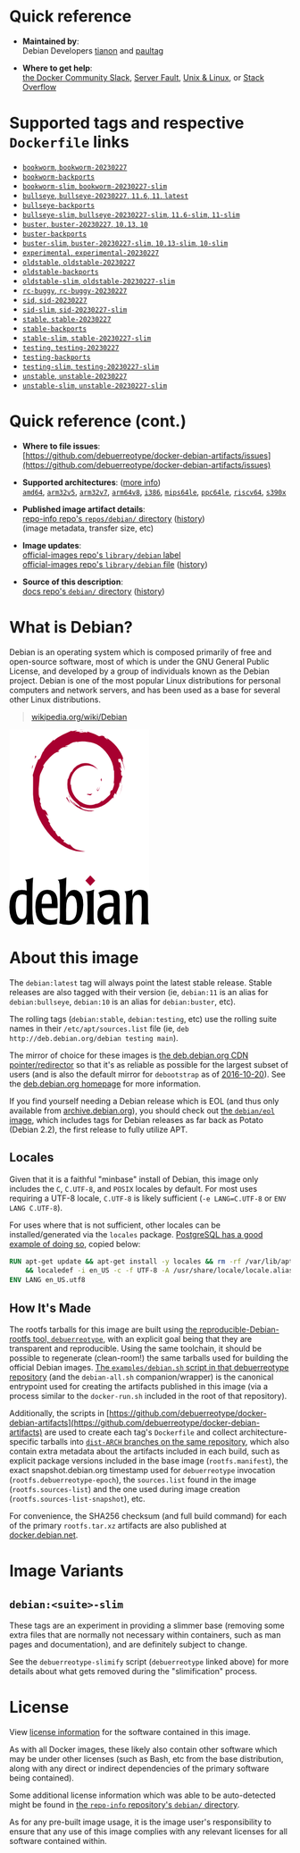 <!--

********************************************************************************

WARNING:

    DO NOT EDIT "debian/README.md"

    IT IS AUTO-GENERATED

    (from the other files in "debian/" combined with a set of templates)

********************************************************************************

-->

# Quick reference

-	**Maintained by**:  
	Debian Developers [tianon](https://qa.debian.org/developer.php?login=tianon) and [paultag](https://qa.debian.org/developer.php?login=paultag)

-	**Where to get help**:  
	[the Docker Community Slack](https://dockr.ly/comm-slack), [Server Fault](https://serverfault.com/help/on-topic), [Unix & Linux](https://unix.stackexchange.com/help/on-topic), or [Stack Overflow](https://stackoverflow.com/help/on-topic)

# Supported tags and respective `Dockerfile` links

-	[`bookworm`, `bookworm-20230227`](https://github.com/debuerreotype/docker-debian-artifacts/blob/fe5738569aad49a97cf73183a8a6b2732fe57840/bookworm/Dockerfile)
-	[`bookworm-backports`](https://github.com/debuerreotype/docker-debian-artifacts/blob/fe5738569aad49a97cf73183a8a6b2732fe57840/bookworm/backports/Dockerfile)
-	[`bookworm-slim`, `bookworm-20230227-slim`](https://github.com/debuerreotype/docker-debian-artifacts/blob/fe5738569aad49a97cf73183a8a6b2732fe57840/bookworm/slim/Dockerfile)
-	[`bullseye`, `bullseye-20230227`, `11.6`, `11`, `latest`](https://github.com/debuerreotype/docker-debian-artifacts/blob/fe5738569aad49a97cf73183a8a6b2732fe57840/bullseye/Dockerfile)
-	[`bullseye-backports`](https://github.com/debuerreotype/docker-debian-artifacts/blob/fe5738569aad49a97cf73183a8a6b2732fe57840/bullseye/backports/Dockerfile)
-	[`bullseye-slim`, `bullseye-20230227-slim`, `11.6-slim`, `11-slim`](https://github.com/debuerreotype/docker-debian-artifacts/blob/fe5738569aad49a97cf73183a8a6b2732fe57840/bullseye/slim/Dockerfile)
-	[`buster`, `buster-20230227`, `10.13`, `10`](https://github.com/debuerreotype/docker-debian-artifacts/blob/fe5738569aad49a97cf73183a8a6b2732fe57840/buster/Dockerfile)
-	[`buster-backports`](https://github.com/debuerreotype/docker-debian-artifacts/blob/fe5738569aad49a97cf73183a8a6b2732fe57840/buster/backports/Dockerfile)
-	[`buster-slim`, `buster-20230227-slim`, `10.13-slim`, `10-slim`](https://github.com/debuerreotype/docker-debian-artifacts/blob/fe5738569aad49a97cf73183a8a6b2732fe57840/buster/slim/Dockerfile)
-	[`experimental`, `experimental-20230227`](https://github.com/debuerreotype/docker-debian-artifacts/blob/fe5738569aad49a97cf73183a8a6b2732fe57840/experimental/Dockerfile)
-	[`oldstable`, `oldstable-20230227`](https://github.com/debuerreotype/docker-debian-artifacts/blob/fe5738569aad49a97cf73183a8a6b2732fe57840/oldstable/Dockerfile)
-	[`oldstable-backports`](https://github.com/debuerreotype/docker-debian-artifacts/blob/fe5738569aad49a97cf73183a8a6b2732fe57840/oldstable/backports/Dockerfile)
-	[`oldstable-slim`, `oldstable-20230227-slim`](https://github.com/debuerreotype/docker-debian-artifacts/blob/fe5738569aad49a97cf73183a8a6b2732fe57840/oldstable/slim/Dockerfile)
-	[`rc-buggy`, `rc-buggy-20230227`](https://github.com/debuerreotype/docker-debian-artifacts/blob/fe5738569aad49a97cf73183a8a6b2732fe57840/rc-buggy/Dockerfile)
-	[`sid`, `sid-20230227`](https://github.com/debuerreotype/docker-debian-artifacts/blob/fe5738569aad49a97cf73183a8a6b2732fe57840/sid/Dockerfile)
-	[`sid-slim`, `sid-20230227-slim`](https://github.com/debuerreotype/docker-debian-artifacts/blob/fe5738569aad49a97cf73183a8a6b2732fe57840/sid/slim/Dockerfile)
-	[`stable`, `stable-20230227`](https://github.com/debuerreotype/docker-debian-artifacts/blob/fe5738569aad49a97cf73183a8a6b2732fe57840/stable/Dockerfile)
-	[`stable-backports`](https://github.com/debuerreotype/docker-debian-artifacts/blob/fe5738569aad49a97cf73183a8a6b2732fe57840/stable/backports/Dockerfile)
-	[`stable-slim`, `stable-20230227-slim`](https://github.com/debuerreotype/docker-debian-artifacts/blob/fe5738569aad49a97cf73183a8a6b2732fe57840/stable/slim/Dockerfile)
-	[`testing`, `testing-20230227`](https://github.com/debuerreotype/docker-debian-artifacts/blob/fe5738569aad49a97cf73183a8a6b2732fe57840/testing/Dockerfile)
-	[`testing-backports`](https://github.com/debuerreotype/docker-debian-artifacts/blob/fe5738569aad49a97cf73183a8a6b2732fe57840/testing/backports/Dockerfile)
-	[`testing-slim`, `testing-20230227-slim`](https://github.com/debuerreotype/docker-debian-artifacts/blob/fe5738569aad49a97cf73183a8a6b2732fe57840/testing/slim/Dockerfile)
-	[`unstable`, `unstable-20230227`](https://github.com/debuerreotype/docker-debian-artifacts/blob/fe5738569aad49a97cf73183a8a6b2732fe57840/unstable/Dockerfile)
-	[`unstable-slim`, `unstable-20230227-slim`](https://github.com/debuerreotype/docker-debian-artifacts/blob/fe5738569aad49a97cf73183a8a6b2732fe57840/unstable/slim/Dockerfile)

# Quick reference (cont.)

-	**Where to file issues**:  
	[https://github.com/debuerreotype/docker-debian-artifacts/issues](https://github.com/debuerreotype/docker-debian-artifacts/issues)

-	**Supported architectures**: ([more info](https://github.com/docker-library/official-images#architectures-other-than-amd64))  
	[`amd64`](https://hub.docker.com/r/amd64/debian/), [`arm32v5`](https://hub.docker.com/r/arm32v5/debian/), [`arm32v7`](https://hub.docker.com/r/arm32v7/debian/), [`arm64v8`](https://hub.docker.com/r/arm64v8/debian/), [`i386`](https://hub.docker.com/r/i386/debian/), [`mips64le`](https://hub.docker.com/r/mips64le/debian/), [`ppc64le`](https://hub.docker.com/r/ppc64le/debian/), [`riscv64`](https://hub.docker.com/r/riscv64/debian/), [`s390x`](https://hub.docker.com/r/s390x/debian/)

-	**Published image artifact details**:  
	[repo-info repo's `repos/debian/` directory](https://github.com/docker-library/repo-info/blob/master/repos/debian) ([history](https://github.com/docker-library/repo-info/commits/master/repos/debian))  
	(image metadata, transfer size, etc)

-	**Image updates**:  
	[official-images repo's `library/debian` label](https://github.com/docker-library/official-images/issues?q=label%3Alibrary%2Fdebian)  
	[official-images repo's `library/debian` file](https://github.com/docker-library/official-images/blob/master/library/debian) ([history](https://github.com/docker-library/official-images/commits/master/library/debian))

-	**Source of this description**:  
	[docs repo's `debian/` directory](https://github.com/docker-library/docs/tree/master/debian) ([history](https://github.com/docker-library/docs/commits/master/debian))

# What is Debian?

Debian is an operating system which is composed primarily of free and open-source software, most of which is under the GNU General Public License, and developed by a group of individuals known as the Debian project. Debian is one of the most popular Linux distributions for personal computers and network servers, and has been used as a base for several other Linux distributions.

> [wikipedia.org/wiki/Debian](https://en.wikipedia.org/wiki/Debian)

![logo](https://raw.githubusercontent.com/docker-library/docs/b449be7df57e9ed9086bb5821bfb5d6cdc5d67a4/debian/logo.png)

# About this image

The `debian:latest` tag will always point the latest stable release. Stable releases are also tagged with their version (ie, `debian:11` is an alias for `debian:bullseye`, `debian:10` is an alias for `debian:buster`, etc).

The rolling tags (`debian:stable`, `debian:testing`, etc) use the rolling suite names in their `/etc/apt/sources.list` file (ie, `deb http://deb.debian.org/debian testing main`).

The mirror of choice for these images is [the deb.debian.org CDN pointer/redirector](https://deb.debian.org) so that it's as reliable as possible for the largest subset of users (and is also the default mirror for `debootstrap` as of [2016-10-20](https://anonscm.debian.org/cgit/d-i/debootstrap.git/commit/?id=9e8bc60ad1ccf3a25ce7890526b70059f3e770de)). See the [deb.debian.org homepage](https://deb.debian.org) for more information.

If you find yourself needing a Debian release which is EOL (and thus only available from [archive.debian.org](http://archive.debian.org)), you should check out [the `debian/eol` image](https://hub.docker.com/r/debian/eol/), which includes tags for Debian releases as far back as Potato (Debian 2.2), the first release to fully utilize APT.

## Locales

Given that it is a faithful "minbase" install of Debian, this image only includes the `C`, `C.UTF-8`, and `POSIX` locales by default. For most uses requiring a UTF-8 locale, `C.UTF-8` is likely sufficient (`-e LANG=C.UTF-8` or `ENV LANG C.UTF-8`).

For uses where that is not sufficient, other locales can be installed/generated via the `locales` package. [PostgreSQL has a good example of doing so](https://github.com/docker-library/postgres/blob/69bc540ecfffecce72d49fa7e4a46680350037f9/9.6/Dockerfile#L21-L24), copied below:

```dockerfile
RUN apt-get update && apt-get install -y locales && rm -rf /var/lib/apt/lists/* \
	&& localedef -i en_US -c -f UTF-8 -A /usr/share/locale/locale.alias en_US.UTF-8
ENV LANG en_US.utf8
```

## How It's Made

The rootfs tarballs for this image are built using [the reproducible-Debian-rootfs tool, `debuerreotype`](https://github.com/debuerreotype/debuerreotype), with an explicit goal being that they are transparent and reproducible. Using the same toolchain, it should be possible to regenerate (clean-room!) the same tarballs used for building the official Debian images. [The `examples/debian.sh` script in that debuerreotype repository](https://github.com/debuerreotype/debuerreotype/blob/master/examples/debian.sh) (and the `debian-all.sh` companion/wrapper) is the canonical entrypoint used for creating the artifacts published in this image (via a process similar to the `docker-run.sh` included in the root of that repository).

Additionally, the scripts in [https://github.com/debuerreotype/docker-debian-artifacts](https://github.com/debuerreotype/docker-debian-artifacts) are used to create each tag's `Dockerfile` and collect architecture-specific tarballs into [`dist-ARCH` branches on the same repository](https://github.com/debuerreotype/docker-debian-artifacts/branches), which also contain extra metadata about the artifacts included in each build, such as explicit package versions included in the base image (`rootfs.manifest`), the exact snapshot.debian.org timestamp used for `debuerreotype` invocation (`rootfs.debuerreotype-epoch`), the `sources.list` found in the image (`rootfs.sources-list`) and the one used during image creation (`rootfs.sources-list-snapshot`), etc.

For convenience, the SHA256 checksum (and full build command) for each of the primary `rootfs.tar.xz` artifacts are also published at [docker.debian.net](https://docker.debian.net/).

# Image Variants

## `debian:<suite>-slim`

These tags are an experiment in providing a slimmer base (removing some extra files that are normally not necessary within containers, such as man pages and documentation), and are definitely subject to change.

See the `debuerreotype-slimify` script (`debuerreotype` linked above) for more details about what gets removed during the "slimification" process.

# License

View [license information](https://www.debian.org/social_contract#guidelines) for the software contained in this image.

As with all Docker images, these likely also contain other software which may be under other licenses (such as Bash, etc from the base distribution, along with any direct or indirect dependencies of the primary software being contained).

Some additional license information which was able to be auto-detected might be found in [the `repo-info` repository's `debian/` directory](https://github.com/docker-library/repo-info/tree/master/repos/debian).

As for any pre-built image usage, it is the image user's responsibility to ensure that any use of this image complies with any relevant licenses for all software contained within.
